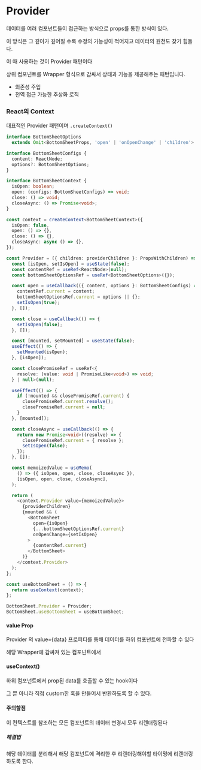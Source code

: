 # Provider

데이터를 여러 컴포넌트들이 접근하는 방식으로 props를 통한 방식이 있다.

이 방식은 그 깊이가 깊어질 수록 수정의 가능성이 적어지고 데이터의 원천도 찾기 힘들다.

이 때 사용하는 것이 Provider 패턴이다

상위 컴포넌트를 Wrapper 형식으로 감싸서 상태과 기능을 제공해주는 패턴입니다.

- 의존성 주입
- 전역 접근 가능한 추상화 로직





### React의 Context

대표적인 Provider 패턴이며 `.createContext()`

```ts
interface BottomSheetOptions
  extends Omit<BottomSheetProps, 'open' | 'onOpenChange' | 'children'> {}

interface BottomSheetConfigs {
  content: ReactNode;
  options?: BottomSheetOptions;
}

interface BottomSheetContext {
  isOpen: boolean;
  open: (configs: BottomSheetConfigs) => void;
  close: () => void;
  closeAsync: () => Promise<void>;
}

const context = createContext<BottomSheetContext>({
  isOpen: false,
  open: () => {},
  close: () => {},
  closeAsync: async () => {},
});

const Provider = ({ children: providerChildren }: PropsWithChildren) => {
  const [isOpen, setIsOpen] = useState(false);
  const contentRef = useRef<ReactNode>(null);
  const bottomSheetOptionsRef = useRef<BottomSheetOptions>({});

  const open = useCallback(({ content, options }: BottomSheetConfigs) => {
    contentRef.current = content;
    bottomSheetOptionsRef.current = options || {};
    setIsOpen(true);
  }, []);

  const close = useCallback(() => {
    setIsOpen(false);
  }, []);

  const [mounted, setMounted] = useState(false);
  useEffect(() => {
    setMounted(isOpen);
  }, [isOpen]);

  const closePromiseRef = useRef<{
    resolve: (value: void | PromiseLike<void>) => void;
  } | null>(null);

  useEffect(() => {
    if (!mounted && closePromiseRef.current) {
      closePromiseRef.current.resolve();
      closePromiseRef.current = null;
    }
  }, [mounted]);

  const closeAsync = useCallback(() => {
    return new Promise<void>((resolve) => {
      closePromiseRef.current = { resolve };
      setIsOpen(false);
    });
  }, []);

  const memoizedValue = useMemo(
    () => ({ isOpen, open, close, closeAsync }),
    [isOpen, open, close, closeAsync],
  );

  return (
    <context.Provider value={memoizedValue}>
      {providerChildren}
      {mounted && (
        <BottomSheet
          open={isOpen}
          {...bottomSheetOptionsRef.current}
          onOpenChange={setIsOpen}
        >
          {contentRef.current}
        </BottomSheet>
      )}
    </context.Provider>
  );
};

const useBottomSheet = () => {
  return useContext(context);
};

BottomSheet.Provider = Provider;
BottomSheet.useBottomSheet = useBottomSheet;

```



#### value Prop

Provider 의 value={data} 프로퍼티를 통해 데이터를 하위 컴포넌트에 전파할 수 있다

해당 Wrapper에 감싸져 있는 컴포넌트에서 



#### useContext()

하위 컴포넌트에서 prop된 data를 호출할 수 있는 hook이다

그 뿐 아니라 직접 custom한 훅을 만들어서 반환하도록 할 수 있다.



#### 주의할점

이 컨텍스트를 참조하는 모든 컴포넌트의 데이터 변경시 모두 리렌더링된다

##### 해결법

해당 데이터를 분리해서 해당 컴포넌트에 격리한 후 리렌더링해야할 타이밍에 리렌더링하도록 한다.